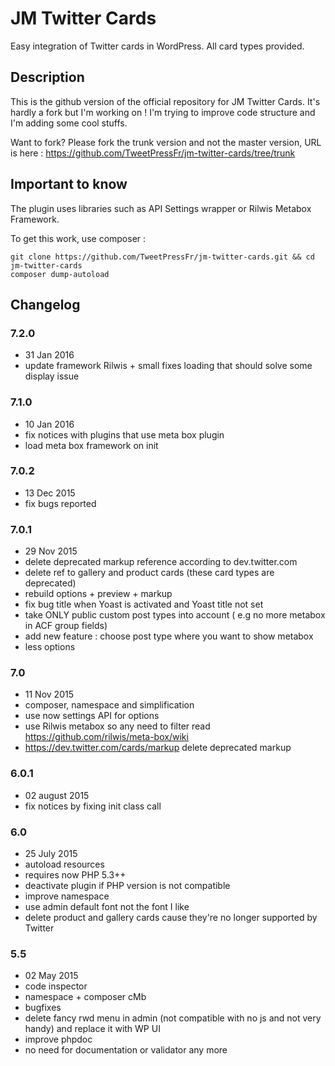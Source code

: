 # JM Twitter Cards #

Easy integration of Twitter cards in WordPress. All card types provided.

## Description ##

This is the github version of the official repository for JM Twitter Cards. It's hardly a fork but I'm working on ! I'm trying to improve code structure and I'm adding some cool stuffs.

Want to fork? Please fork the trunk version and not the master version, URL is here : https://github.com/TweetPressFr/jm-twitter-cards/tree/trunk

## Important to know ##

The plugin uses libraries such as API Settings wrapper or Rilwis Metabox Framework.

To get this work, use composer :

```
git clone https://github.com/TweetPressFr/jm-twitter-cards.git && cd jm-twitter-cards
composer dump-autoload
```

## Changelog ##

### 7.2.0
* 31 Jan 2016
* update framework Rilwis + small fixes loading that should solve some display issue

### 7.1.0
* 10 Jan 2016
* fix notices with plugins that use meta box plugin
* load meta box framework on init

### 7.0.2
* 13 Dec 2015
* fix bugs reported

### 7.0.1
* 29 Nov 2015
* delete deprecated markup reference according to dev.twitter.com
* delete ref to gallery and product cards (these card types are deprecated)
* rebuild options + preview + markup
* fix bug title when Yoast is activated and Yoast title not set
* take ONLY public custom post types into account ( e.g no more metabox in ACF group fields)
* add new feature : choose post type where you want to show metabox
* less options

### 7.0
* 11 Nov 2015
* composer, namespace and simplification
* use now settings API for options
* use Rilwis metabox so any need to filter read https://github.com/rilwis/meta-box/wiki
* https://dev.twitter.com/cards/markup delete deprecated markup

### 6.0.1
* 02 august 2015
* fix notices by fixing init class call

### 6.0
* 25 July 2015
* autoload resources
* requires now PHP 5.3++
* deactivate plugin if PHP version is not compatible
* improve namespace
* use admin default font not the font I like
* delete product and gallery cards cause they're no longer supported by Twitter

### 5.5
* 02 May 2015
* code inspector
* namespace + composer cMb
* bugfixes
* delete fancy rwd menu in admin (not compatible with no js and not very handy) and replace it with WP UI
* improve phpdoc
* no need for documentation or validator any more
